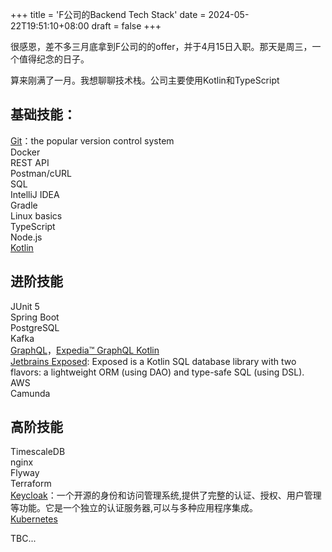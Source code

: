 +++
title = 'F公司的Backend Tech Stack'
date = 2024-05-22T19:51:10+08:00
draft = false
+++

很感恩，差不多三月底拿到F公司的的offer，并于4月15日入职。那天是周三，一个值得纪念的日子。

算来刚满了一月。我想聊聊技术栈。公司主要使用Kotlin和TypeScript

## 基础技能：
[Git](/posts/git-notes)：the popular version control system\
Docker\
REST API\
Postman/cURL\
SQL\
IntelliJ IDEA\
Gradle\
Linux basics\
TypeScript\
Node.js\
[Kotlin](https://kotlinlang.org/)

## 进阶技能
JUnit 5\
Spring Boot\
PostgreSQL\
Kafka\
[GraphQL](https://graphql.org/)，[Expedia™️ GraphQL Kotlin](https://opensource.expediagroup.com/graphql-kotlin/docs)\
[Jetbrains Exposed](https://jetbrains.github.io/Exposed/home.html): Exposed is a Kotlin SQL database library with two 
flavors: a lightweight ORM (using DAO) and type-safe SQL (using DSL).\
AWS\
Camunda

## 高阶技能
TimescaleDB\
nginx\
Flyway\
Terraform\
[Keycloak](https://www.keycloak.org/)：一个开源的身份和访问管理系统,提供了完整的认证、授权、用户管理等功能。它是一个独立的认证服务器,可以与多种应用程序集成。\
[Kubernetes](https://kubernetes.io/)

TBC...





